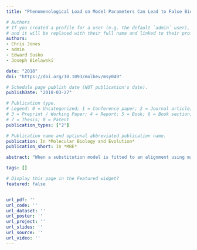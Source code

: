```yaml
---
title: "Phenomenological Load on Model Parameters Can Lead to False Biological Conclusions."

# Authors
# If you created a profile for a user (e.g. the default `admin` user), write the username (folder name) here 
# and it will be replaced with their full name and linked to their profile.
authors:
- Chris Jones
- admin
- Edward Susko
- Joseph Bielawski

date: "2018"
doi: "https://doi.org/10.1093/molbev/msy049"

# Schedule page publish date (NOT publication's date).
publishDate: "2018-03-27"

# Publication type.
# Legend: 0 = Uncategorized; 1 = Conference paper; 2 = Journal article;
# 3 = Preprint / Working Paper; 4 = Report; 5 = Book; 6 = Book section;
# 7 = Thesis; 8 = Patent
publication_types: ["2"]

# Publication name and optional abbreviated publication name.
publication: In *Molecular Biology and Evolution*
publication_short: In *MBE*

abstract: "When a substitution model is fitted to an alignment using maximum likelihood, its parameters are adjusted to account for as much site-pattern variation as possible. A parameter might therefore absorb a substantial quantity of the total variance in an alignment (or more formally, bring about a substantial reduction in the deviance of the fitted model) even if the process it represents played no role in the generation of the data. When this occurs, we say that the parameter estimate carries phenomenological load (PL). Large PL in a parameter estimate is a concern because it not only invalidates its mechanistic interpretation (if it has one) but also increases the likelihood that it will be found to be statistically significant. The problem of PL was not identified in the past because most off-the-shelf substitution models make simplifying assumptions that preclude the generation of realistic levels of variation. In this study, we use the more realistic mutation-selection framework as the basis of a generating model formulated to produce data that mimic an alignment of mammalian mitochondrial DNA. We show that a parameter estimate can carry PL when 1) the substitution model is underspecified and 2) the parameter represents a process that is confounded with other processes represented in the data-generating model. We then provide a method that can be used to identify signal for the process that a given parameter represents despite the existence of PL."

tags: []

# Display this page in the Featured widget?
featured: false


url_pdf: ''
url_code: ''
url_dataset: ''
url_poster: ''
url_project: ''
url_slides: ''
url_source: ''
url_video: ''
---
```

